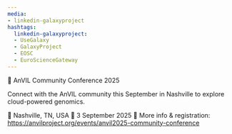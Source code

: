 ```yaml
---
media:
- linkedin-galaxyproject
hashtags:
  linkedin-galaxyproject:
  - UseGalaxy
  - GalaxyProject
  - EOSC
  - EuroScienceGateway
---
```

📣 AnVIL Community Conference 2025

Connect with the AnVIL community this September in Nashville to explore cloud-powered genomics.

📍 Nashville, TN, USA
📅 3 September 2025
🔗 More info & registration: https://anvilproject.org/events/anvil2025-community-conference